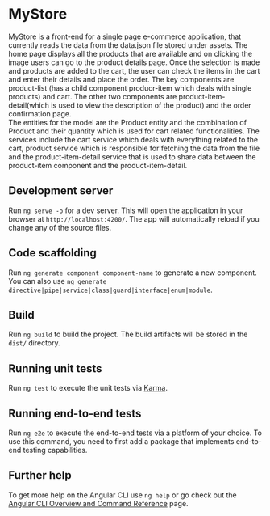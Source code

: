 # MyStore

MyStore is a front-end for a single page e-commerce application, that currently reads the data from the data.json file stored under assets. The home page displays all the products that are available and on clicking the image users can go to the product details page. Once the selection is made and products are added to the cart, the user can check the items in the cart and enter their details and place the order.
The key components are product-list (has a child component producr-item which deals with single products) and cart. The other two components are product-item-detail(which is used to view the description of the product) and the order confirmation page.  
The entities for the model are the Product entity and the combination of Product and their quantity which is used for cart related functionalities.
The services include the cart service which deals with everything related to the cart, product service which is responsible for fetching the data from the file and the product-item-detail service that is used to share data between the product-item component and the product-item-detail.

## Development server

Run `ng serve -o` for a dev server. This will open the application in your browser at `http://localhost:4200/`. The app will automatically reload if you change any of the source files.

## Code scaffolding

Run `ng generate component component-name` to generate a new component. You can also use `ng generate directive|pipe|service|class|guard|interface|enum|module`.

## Build

Run `ng build` to build the project. The build artifacts will be stored in the `dist/` directory.

## Running unit tests

Run `ng test` to execute the unit tests via [Karma](https://karma-runner.github.io).

## Running end-to-end tests

Run `ng e2e` to execute the end-to-end tests via a platform of your choice. To use this command, you need to first add a package that implements end-to-end testing capabilities.

## Further help

To get more help on the Angular CLI use `ng help` or go check out the [Angular CLI Overview and Command Reference](https://angular.io/cli) page.
